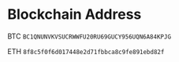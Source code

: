 # Blockchain Address

BTC `BC1QNUNVKVSUCRWWFU20RU69GUCY956UQN6A84KPJG`

ETH `8f8c5f0f6d017448e2d71fbbca8c9fe891ebd82f`
